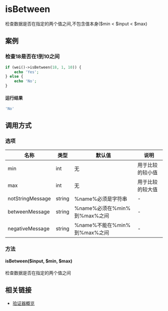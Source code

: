 isBetween
=========

检查数据是否在指定的两个值之间,不包含值本身($min < $input < $max)

案例
----

### 检查18是否在1到10之间

```php
if (wei()->isBetween(18, 1, 10)) {
    echo 'Yes';
} else {
    echo 'No';
}
```

#### 运行结果

```php
'No'
```

调用方式
--------

### 选项

| 名称                | 类型    | 默认值                                 | 说明              |
|---------------------|---------|----------------------------------------|-------------------|
| min                 | int     | 无                                     | 用于比较的较小值  |
| max                 | int     | 无                                     | 用于比较的较大值  |
| notStringMessage    | string  | %name%必须是字符串                     | -                 |
| betweenMessage      | string  | %name%必须在%min%到%max%之间           | -                 |
| negativeMessage     | string  | %name%不能在%min%到%max%之间           | -                 |

### 方法

#### isBetween($input, $min, $max)
检查数据是否在指定的两个值之间

相关链接
--------

* [验证器概览](../book/validators.md)